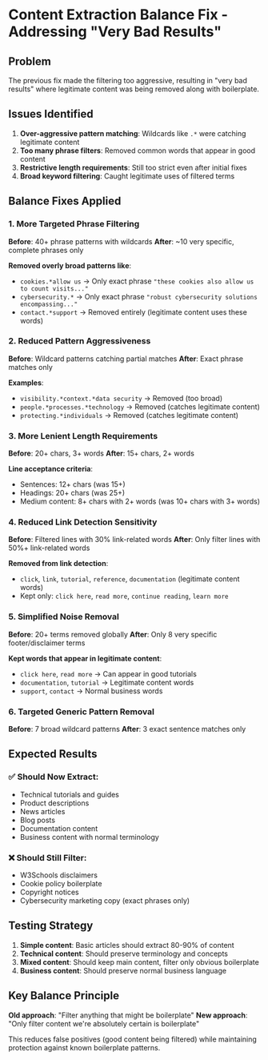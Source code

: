 # Content Extraction Balance Fix - Addressing "Very Bad Results"

## Problem

The previous fix made the filtering too aggressive, resulting in "very bad results" where legitimate content was being removed along with boilerplate.

## Issues Identified

1. **Over-aggressive pattern matching**: Wildcards like `.*` were catching legitimate content
2. **Too many phrase filters**: Removed common words that appear in good content
3. **Restrictive length requirements**: Still too strict even after initial fixes
4. **Broad keyword filtering**: Caught legitimate uses of filtered terms

## Balance Fixes Applied

### 1. **More Targeted Phrase Filtering**

**Before**: 40+ phrase patterns with wildcards
**After**: ~10 very specific, complete phrases only

**Removed overly broad patterns like**:

- `cookies.*allow us` → Only exact phrase `"these cookies also allow us to count visits..."`
- `cybersecurity.*` → Only exact phrase `"robust cybersecurity solutions encompassing..."`
- `contact.*support` → Removed entirely (legitimate content uses these words)

### 2. **Reduced Pattern Aggressiveness**

**Before**: Wildcard patterns catching partial matches
**After**: Exact phrase matches only

**Examples**:

- `visibility.*context.*data security` → Removed (too broad)
- `people.*processes.*technology` → Removed (catches legitimate content)
- `protecting.*individuals` → Removed (catches legitimate content)

### 3. **More Lenient Length Requirements**

**Before**: 20+ chars, 3+ words
**After**: 15+ chars, 2+ words

**Line acceptance criteria**:

- Sentences: 12+ chars (was 15+)
- Headings: 20+ chars (was 25+)
- Medium content: 8+ chars with 2+ words (was 10+ chars with 3+ words)

### 4. **Reduced Link Detection Sensitivity**

**Before**: Filtered lines with 30% link-related words
**After**: Only filter lines with 50%+ link-related words

**Removed from link detection**:

- `click`, `link`, `tutorial`, `reference`, `documentation` (legitimate content words)
- Kept only: `click here`, `read more`, `continue reading`, `learn more`

### 5. **Simplified Noise Removal**

**Before**: 20+ terms removed globally
**After**: Only 8 very specific footer/disclaimer terms

**Kept words that appear in legitimate content**:

- `click here`, `read more` → Can appear in good tutorials
- `documentation`, `tutorial` → Legitimate content words
- `support`, `contact` → Normal business words

### 6. **Targeted Generic Pattern Removal**

**Before**: 7 broad wildcard patterns
**After**: 3 exact sentence matches only

## Expected Results

### ✅ **Should Now Extract**:

- Technical tutorials and guides
- Product descriptions
- News articles
- Blog posts
- Documentation content
- Business content with normal terminology

### ❌ **Should Still Filter**:

- W3Schools disclaimers
- Cookie policy boilerplate
- Copyright notices
- Cybersecurity marketing copy (exact phrases only)

## Testing Strategy

1. **Simple content**: Basic articles should extract 80-90% of content
2. **Technical content**: Should preserve terminology and concepts
3. **Mixed content**: Should keep main content, filter only obvious boilerplate
4. **Business content**: Should preserve normal business language

## Key Balance Principle

**Old approach**: "Filter anything that might be boilerplate"
**New approach**: "Only filter content we're absolutely certain is boilerplate"

This reduces false positives (good content being filtered) while maintaining protection against known boilerplate patterns.
